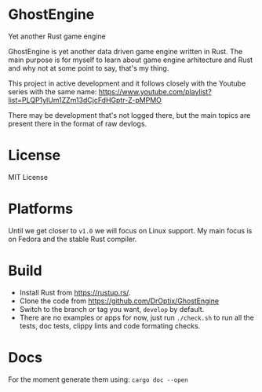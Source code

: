 # GhostEngine
Yet another Rust game engine

GhostEngine is yet another data driven game engine written in Rust. The main purpose is for myself
to learn about game engine arhitecture and Rust and why not at some point to say, that's my thing.

This project in active development and it follows closely with the Youtube series with the same name:
https://www.youtube.com/playlist?list=PLQP1ylUm1ZZm13dCjcFdHGptr-Z-pMPMO

There may be development that's not logged there, but the main topics are present there in the format
of raw devlogs.

# License
MIT License

# Platforms
Until we get closer to `v1.0` we will focus on Linux support.
My main focus is on Fedora and the stable Rust compiler.

# Build
* Install Rust from https://rustup.rs/.
* Clone the code from https://github.com/DrOptix/GhostEngine
* Switch to the branch or tag you want, `develop` by default.
* There are no examples or apps for now, just run `./check.sh` to run all the tests, doc tests, clippy lints
  and code formating checks.

# Docs
For the moment generate them using:
`cargo doc --open`
